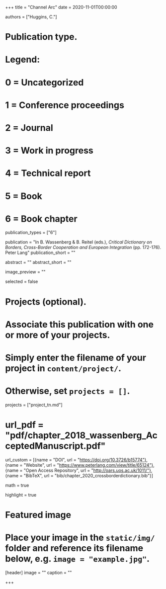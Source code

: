 +++
title = "Channel Arc"
date = 2020-11-01T00:00:00

authors = ["Huggins, C."]

# Publication type.
# Legend:
# 0 = Uncategorized
# 1 = Conference proceedings
# 2 = Journal
# 3 = Work in progress
# 4 = Technical report
# 5 = Book
# 6 = Book chapter
publication_types = ["6"]

publication = "In B. Wassenberg & B. Reitel (eds.), *Critical Dictionary on Borders, Cross-Border Cooperation and European Integration* (pp. 172-176). Peter Lang"
publication_short = ""

abstract = ""
abstract_short = ""

image_preview = ""

selected = false

# Projects (optional).
#   Associate this publication with one or more of your projects.
#   Simply enter the filename of your project in `content/project/`.
#   Otherwise, set `projects = []`.
projects = ["project_tn.md"]

# url_pdf = "pdf/chapter_2018_wassenberg_AcceptedManuscript.pdf"

url_custom = [{name = "DOI", url = "https://doi.org/10.3726/b15774"}, {name = "Website", url = "https://www.peterlang.com/view/title/65124"}, {name = "Open Access Repository", url = "http://oars.uos.ac.uk/1011/"}, {name = "BibTeX", url = "bib/chapter_2020_crossborderdictionary.bib"}]

math = true

highlight = true

# Featured image
# Place your image in the `static/img/` folder and reference its filename below, e.g. `image = "example.jpg"`.
[header]
image = ""
caption = ""

+++
